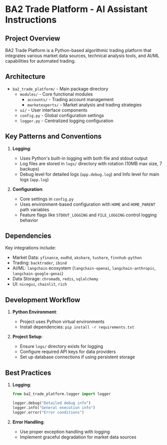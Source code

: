# BA2 Trade Platform - AI Assistant Instructions

## Project Overview
BA2 Trade Platform is a Python-based algorithmic trading platform that integrates various market data sources, technical analysis tools, and AI/ML capabilities for automated trading.

## Architecture
- `ba2_trade_platform/` - Main package directory
  - `modules/` - Core functional modules
    - `accounts/` - Trading account management
    - `marketexperts/` - Market analysis and trading strategies
  - `ui/` - User interface components
  - `config.py` - Global configuration settings
  - `logger.py` - Centralized logging configuration

## Key Patterns and Conventions
1. **Logging**:
   - Uses Python's built-in logging with both file and stdout output
   - Log files are stored in `logs/` directory with rotation (10MB max size, 7 backups)
   - Debug level for detailed logs (`app.debug.log`) and Info level for main logs (`app.log`)

2. **Configuration**:
   - Core settings in `config.py`
   - Uses environment-based configuration with `HOME` and `HOME_PARENT` path variables
   - Feature flags like `STDOUT_LOGGING` and `FILE_LOGGING` control logging behavior

## Dependencies
Key integrations include:
- Market Data: `yfinance`, `eodhd`, `akshare`, `tushare`, `finnhub-python`
- Trading: `backtrader`, `ibind`
- AI/ML: `langchain` ecosystem (`langchain-openai`, `langchain-anthropic`, `langchain-google-genai`)
- Data Storage: `chromadb`, `redis`, `sqlalchemy`
- UI: `nicegui`, `chainlit`, `rich`

## Development Workflow
1. **Python Environment**:
   - Project uses Python virtual environments
   - Install dependencies: `pip install -r requirements.txt`

2. **Project Setup**:
   - Ensure `logs/` directory exists for logging
   - Configure required API keys for data providers
   - Set up database connections if using persistent storage

## Best Practices
1. **Logging**:
   ```python
   from ba2_trade_platform.logger import logger
   
   logger.debug("Detailed debug info")
   logger.info("General execution info")
   logger.error("Error conditions")
   ```

2. **Error Handling**:
   - Use proper exception handling with logging
   - Implement graceful degradation for market data sources